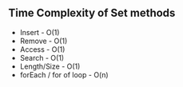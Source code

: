 ## Time Complexity of Set methods

- Insert - O(1)
- Remove - O(1)
- Access - O(1)
- Search - O(1)
- Length/Size - O(1)
- forEach / for of loop - O(n)
